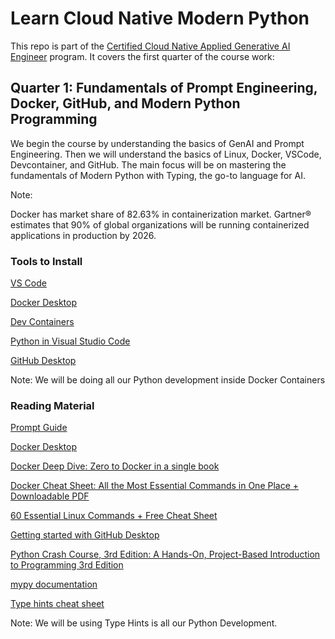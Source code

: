# Learn Cloud Native Modern Python

This repo is part of the [Certified Cloud Native Applied Generative AI Engineer](https://docs.google.com/document/d/15usu1hkrrRLRjcq_3nCTT-0ljEcgiC44iSdvdqrCprk/edit?usp=sharing) program. It covers the first quarter of the course work:

## Quarter 1: Fundamentals of Prompt Engineering, Docker, GitHub, and Modern Python Programming

We begin the course by understanding the basics of GenAI and Prompt Engineering. Then we will understand the basics of Linux, Docker, VSCode, Devcontainer, and GitHub. The main focus will be on mastering the fundamentals of Modern Python with Typing, the go-to language for AI.

Note:

Docker has market share of 82.63% in containerization market. Gartner® estimates that 90% of global organizations will be running containerized applications in production by 2026.

### Tools to Install

[VS Code](https://code.visualstudio.com/)

[Docker Desktop](https://www.docker.com/products/docker-desktop/)

[Dev Containers](https://code.visualstudio.com/docs/devcontainers/containers)

[Python in Visual Studio Code](https://code.visualstudio.com/docs/languages/python)

[GitHub Desktop](https://desktop.github.com/)

Note: We will be doing all our Python development inside Docker Containers

### Reading Material

[Prompt Guide](https://inthecloud.withgoogle.com/gemini-for-google-workspace-prompt-guide/dl-cd.html)

[Docker Desktop](https://docs.docker.com/desktop/)

[Docker Deep Dive: Zero to Docker in a single book](https://www.amazon.com/Docker-Deep-Dive-Nigel-Poulton-ebook/dp/B01LXWQUFF/ref=sr_1_1)

[Docker Cheat Sheet: All the Most Essential Commands in One Place + Downloadable PDF](https://www.hostinger.com/tutorials/docker-cheat-sheet)

[60 Essential Linux Commands + Free Cheat Sheet](https://www.hostinger.com/tutorials/linux-commands)

[Getting started with GitHub Desktop](https://docs.github.com/en/desktop/overview/getting-started-with-github-desktop)

[Python Crash Course, 3rd Edition: A Hands-On, Project-Based Introduction to Programming 3rd Edition](https://www.amazon.com/Python-Crash-Course-Eric-Matthes/dp/1718502702/ref=sr_1_1)

[mypy documentation](https://mypy.readthedocs.io/en/stable/index.html)

[Type hints cheat sheet](https://mypy.readthedocs.io/en/stable/cheat_sheet_py3.html)

Note: We will be using Type Hints is all our Python Development.
